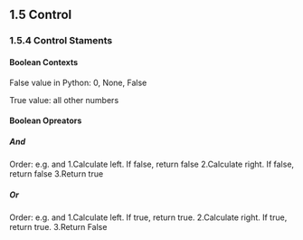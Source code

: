 ## 1.5 Control
### 1.5.4 Control Staments
#### Boolean Contexts
False value in Python: 0, None, False

True value: all other numbers
#### Boolean Opreators
##### And
Order: e.g. <left> and <right>
1.Calculate left. If false, return false
2.Calculate right. If false, return false
3.Return true
##### Or
Order: e.g. <left> and <right>
1.Calculate left. If true, return true.
2.Calculate right. If true, return true.
3.Return False
